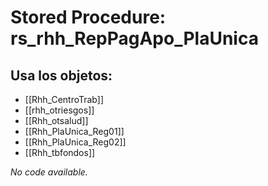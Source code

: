 # Stored Procedure: rs_rhh_RepPagApo_PlaUnica

## Usa los objetos:
- [[Rhh_CentroTrab]]
- [[rhh_otriesgos]]
- [[Rhh_otsalud]]
- [[Rhh_PlaUnica_Reg01]]
- [[Rhh_PlaUnica_Reg02]]
- [[Rhh_tbfondos]]

*No code available.*

